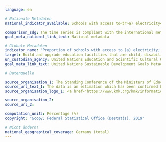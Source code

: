 ```yaml
---
language: en

# Nationale Metadaten
national_indicator_available: Schools with access to<br>a) electricity<br>b) the Internet for pedagogical purposes<br>c) computers for pedagogical purposes<br>d) adapted infrastructure and materials for students with disabilities<br>e) basic drinking water<br>f) single-sex basic sanitation facilities<br>g) basic handwashing facilities (as per the WASH indicator definitions)

comparison_sdg: The time series is compliant with the international metadata description.
goal_meta_national_link_text: National metadata

# Globale Metadaten
indicator_name: "Proportion of schools with access to (a) electricity; (b) the Internet for pedagogical purposes; (c) computers for pedagogical purposes; (d) adapted infrastructure and materials for students with disabilities; (e) basic drinking water; (f) single-sex basic sanitation facilities; and (g) basic handwashing facilities (as per the WASH indicator definitions)"
target: Build and upgrade education facilities that are child, disability and gender sensitive and provide safe, non-violent, inclusive and effective learning environments for all
un_custodian_agency: United Nations Education and Scientific Cultural Organisation - Institute of Statistics (UNESCO-UIS)
goal_meta_link_text: United Nations Sustainable Development Goals Metadata

# Datenquelle

source_organisation_1: The Standing Conference of the Ministers of Education and Cultural Affairs of the Länder in the Federal Republic of Germany
source_url_text_1: The data is an estimation which has been confirmed by the Standing Conference of the Ministers of Education and Cultural Affairs of the Länder in the Federal Republic of Germany (KMK)
source_organisation_logo_1: <a href="https://www.kmk.org/kmk/information-in-english.html"><img src="https://g205sdgs.github.io/sdg-indicators/public/LogosEn/kmk.png" alt="Logo KMK" /></a>

source_organisation_2:
source_url_2:

computation_units: Percentage (%)
copyright: "&copy; Federal Statistical Office (Destatis), 2019"

# Nicht ändern!
national_geographical_coverage: Germany (total)
---
```

